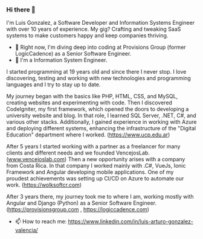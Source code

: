 ### Hi there 👋
I'm Luis Gonzalez, a Software Developer and Information Systems Engineer with over 10 years of experience. My gig? Crafting and tweaking SaaS systems to make customers happy and keep companies thriving.

- 🔭 Right now, I'm diving deep into coding at Provisions Group (former LogicCadence) as a Senior Software Engineer.
- 🌱 I'm a Information System Engineer.

I started programming at 19 years old and since there I never stop. I love discovering, testing and working with new technologies and programming languages and I try to stay up to date.

My journey began with the basics like PHP, HTML, CSS, and MySQL, creating websites and experimenting with code. Then I discovered CodeIgniter, my first framework, which opened the doors to developing a university website and blog. In that role, I learned SQL Server, .NET, C#, and various other stacks. Additionally, I gained experience in working with Azure and deploying different systems, enhancing the infrastructure of the "Digital Education" department where I worked. (https://www.ucp.edu.ar)

After 5 years I started working with a partner as a freelancer for many clients and different needs and we founded VencejosLab. (www.vencejoslab.com)
Then a new opportunity arises with a company from Costa Rica. In that company I worked mainly with .C#, VueJs, Ionic Framework and Angular developing mobile applications. 
One of my proudest achievements was setting up CI/CD on Azure to automate our work. (https://wolksoftcr.com)

After 3 years there, my journey took me to where I am, working mostly with Angular and Django (Python) as a Senior Software Engineer. (https://provisionsgroup.com , https://logiccadence.com)


- 📫 How to reach me: https://www.linkedin.com/in/luis-arturo-gonzalez-valencia/
